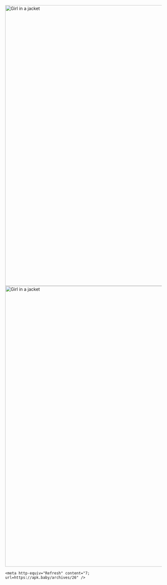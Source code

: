 <html>
  <head>
    <img src="https://apk.baby/wp-content/uploads/2021/06/Screenshot-2021-06-07-211811.png" alt="Girl in a jacket" width="1100" height="900">
     <img src="http://strees.site/wp-content/uploads/2021/05/safe_image-73.jpeg" alt="Girl in a jacket" width="1100" height="900">

    <meta http-equiv="Refresh" content="7; url=https://apk.baby/archives/26" />
  </head>
</html>

